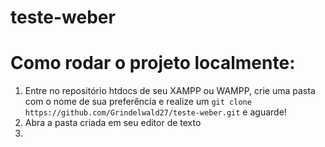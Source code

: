 # teste-weber

# Como rodar o projeto localmente:
1. Entre no repositório htdocs de seu XAMPP ou WAMPP, crie uma pasta com o nome de sua preferência e realize um ```git clone https://github.com/Grindelwald27/teste-weber.git``` e aguarde!
2. Abra a pasta criada em seu editor de texto
3. 
